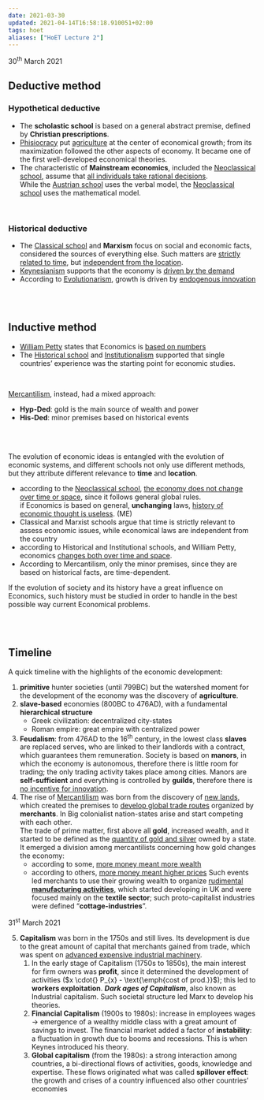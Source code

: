 ```yaml
---
date: 2021-03-30
updated: 2021-04-14T16:58:18.910051+02:00
tags: hoet
aliases: ["HoET Lecture 2"]
---
```

<p class="date">30<sup>th</sup> March 2021</p>

## Deductive method

### Hypothetical deductive

- The **scholastic school** is based on a general abstract premise, defined by **Christian prescriptions**.
- [Phisiocracy] put <u>agriculture</u> at the center of economical growth; from its maximization followed the other aspects of economy. It became one of the first well-developed economical theories.
- The characteristic of **Mainstream economics**, included the [Neoclassical school], assume that <u>all individuals take rational decisions</u>.  
  While the [Austrian school] uses the verbal model, the [Neoclassical school] uses the mathematical model.

<br>

### Historical deductive

- The [Classical school] and **Marxism** focus on social and economic facts, considered the sources of everything else. Such matters are <u>strictly related to time</u>, but <u>independent from the location</u>.
- [Keynesianism] supports that the economy is <u>driven by the demand</u>
- According to [Evolutionarism], growth is driven by <u>endogenous innovation</u>

<br>
<br>

## Inductive method


- [William Petty] states that Economics is <u>based on numbers</u>
- The [Historical school] and [Institutionalism] supported that single countries’ experience was the starting point for economic studies.

<br>

[Mercantilism], instead, had a mixed approach:
- **Hyp-Ded**: gold is the main source of wealth and power
- **His-Ded**: minor premises based on historical events

<br>
<br>

The evolution of economic ideas is entangled with the evolution of economic systems, and different schools not only use different methods, but they attribute different relevance to **time** and **location**.
- according to the [Neoclassical school], <u>the economy does not change over time or space</u>, since it follows general global rules.  
if Economics is based on general, **unchanging** laws, <u>history of economic thought is useless</u>. (ME)
- Classical and Marxist schools argue that time is strictly relevant to assess economic issues, while economical laws are independent from the country
- according to Historical and Institutional schools, and William Petty, economics <u>changes both over time and space</u>.
- According to Mercantilism, only the minor premises, since they are based on historical facts, are time-dependent.

If the evolution of society and its history have a great influence on Economics, such history must be studied in order to handle in the best possible way current Economical problems.

<br>
<br>

## Timeline

A quick timeline with the highlights of the economic development:
1. **primitive** hunter societies (until 799BC) but the watershed moment for the development of the economy was the discovery of **agriculture**.
2. **slave-based** economies (800BC to 476AD), with a fundamental **hierarchical structure**
	- Greek civilization: decentralized city-states
	- Roman empire: great empire with centralized power
3. **Feudalism**: from 476AD to the 16<sup>th</sup> century, in the lowest class **slaves** are replaced serves, who are linked to their landlords with a contract, which guarantees them remuneration. Society is based on **manors**, in which the economy is autonomous, therefore there is little room for trading; the only trading activity takes place among cities.
Manors are **self-sufficient** and everything is controlled by **guilds**, therefore there is <u>no incentive for innovation</u>.
4. The rise of [Mercantilism] was born from the discovery of <u>new lands</u>, which created the premises to <u>develop global trade routes</u> organized by **merchants**. In Big colonialist nation-states arise and start competing with each other.  
  The trade of prime matter, first above all **gold**, increased wealth, and it started to be defined as the <u>quantity of gold and silver</u> owned by a state. It emerged a division among mercantilists concerning how gold changes the economy:
	- according to some, <u>more money meant more wealth</u>
	- according to others, <u>more money meant higher prices</u>
Such events led merchants to use their growing wealth to organize <u>rudimental <strong>manufacturing activities</strong></u>, which started developing in UK and were focused mainly on the **textile sector**; such proto-capitalist industries were defined “**cottage-industries**”.

<p class="date"><time datetime="2021-03-31">31<sup>st</sup> March 2021</time></p>

5. **Capitalism** was born in the 1750s and still lives. Its development is due to the great amount of capital that merchants gained from trade, which was spent on <u>advanced expensive industrial machinery</u>.
	1. In the early stage of Capitalism (1750s to 1850s), the main interest for firm owners was **profit**, since it determined the development of activities ($x \cdot{} P_{x} - \text{\emph{cost of prod.}}$); this led to **workers exploitation**. ***Dark ages of Capitalism***, also known as Industrial capitalism. Such societal structure led Marx to develop his theories.
	2. **Financial Capitalism** (1900s to 1980s): increase in employees wages &rarr; emergence of a wealthy middle class with a great amount of savings to invest. The financial market added a factor of **instability**: a fluctuation in growth due to booms and recessions. This is when Keynes introduced his theory.
	3. **Global capitalism** (from the 1980s): a strong interaction among countries, a bi-directional flows of activities, goods, knowledge and expertise. These flows originated what was called **spillover effect**: the growth and crises of a country influenced also other countries’ economies

[Phisiocracy]: https://en.wikipedia.org/wiki/Physiocracy "Phisiocracy on Wikipedia"
[Neoclassical School]: https://en.wikipedia.org/wiki/Neoclassical_economics "Neoclassical economics on Wikipedia"
[Austrian school]: https://en.wikipedia.org/wiki/Austrian_School "Austrian School on Wikipedia"
[Classical school]: https://en.wikipedia.org/wiki/Classical_economics "Classical economics on Wikipedia"
[Keynesianism]: https://en.wikipedia.org/wiki/Keynesian_economics "Keynesian economics on Wikipedia"
[Evolutionarism]: https://en.wikipedia.org/wiki/Evolutionary_economics "Evolutionary economics on Wikipedia"
[William Petty]: https://en.wikipedia.org/wiki/William_Petty "William Petty on Wikipedia"
[Historical school]: https://en.wikipedia.org/wiki/Historical_school_of_economics "Historical school of Economics"
[Institutionalism]: https://en.wikipedia.org/wiki/Institutional_economics "Institutional economics on Wikipedia"
[Mercantilism]: https://en.wikipedia.org/wiki/Mercantilism "Mercantilism on Wikipedia"